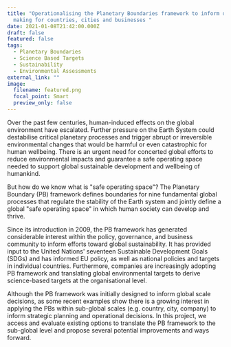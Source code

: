 ```yaml
---
title: "Operationalising the Planetary Boundaries framework to inform decision
  making for countries, cities and businesses "
date: 2021-01-08T21:42:00.000Z
draft: false
featured: false
tags:
  - Planetary Boundaries
  - Science Based Targets
  - Sustainability
  - Environmental Assessments
external_link: ""
image:
  filename: featured.png
  focal_point: Smart
  preview_only: false
---
```

Over the past few centuries, human-induced effects on the global environment have escalated. Further pressure on the Earth System could destabilise critical planetary processes and trigger abrupt or irreversible environmental changes that would be harmful or even catastrophic for human wellbeing. There is an urgent need for concerted global efforts to reduce environmental impacts and guarantee a safe operating space needed to support global sustainable development and wellbeing of humankind.

But how do we know what is "safe operating space"? The Planetary Boundary (PB) framework defines boundaries for nine fundamental global processes that regulate the stability of the Earth system and jointly define a global "safe operating space" in which human society can develop and thrive. 

Since its introduction in 2009, the PB framework has generated considerable interest within the policy, governance, and business community to inform efforts toward global sustainability. It has provided input to the United Nations' seventeen Sustainable Development Goals (SDGs) and has informed EU policy, as well as national policies and targets in individual countries. Furthermore, companies are increasingly adopting PB framework and translating global environmental targets to derive science-based targets at the organisational level.

Although the PB framework was initially designed to inform global scale decisions, as some recent examples show there is a growing interest in applying the PBs within sub-global scales (e.g. country, city, company) to inform strategic planning and operational decisions. In this project, we access and evaluate existing options to translate the PB framework to the sub-global level and propose several potential improvements and ways forward.